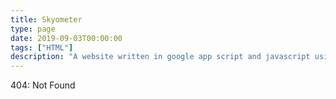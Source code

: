 ```yaml
---
title: Skyometer
type: page
date: 2019-09-03T00:00:00
tags: ["HTML"]
description: "A website written in google app script and javascript using google sheets as a data collector"
---
```


404: Not Found
